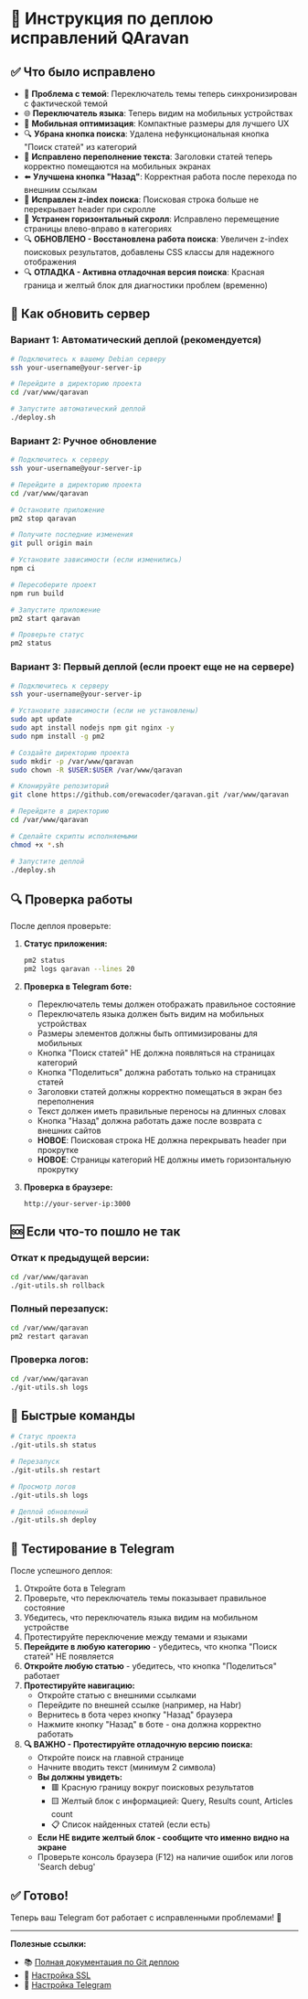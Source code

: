 # 🚀 Инструкция по деплою исправлений QAravan

## ✅ Что было исправлено

- 🎨 **Проблема с темой**: Переключатель темы теперь синхронизирован с фактической темой
- 🌐 **Переключатель языка**: Теперь видим на мобильных устройствах
- 📱 **Мобильная оптимизация**: Компактные размеры для лучшего UX
- 🔍 **Убрана кнопка поиска**: Удалена нефункциональная кнопка "Поиск статей" из категорий
- 📝 **Исправлено переполнение текста**: Заголовки статей теперь корректно помещаются на мобильных экранах
- ⬅️ **Улучшена кнопка "Назад"**: Корректная работа после перехода по внешним ссылкам
- 🎯 **Исправлен z-index поиска**: Поисковая строка больше не перекрывает header при скролле
- 📱 **Устранен горизонтальный скролл**: Исправлено перемещение страницы влево-вправо в категориях
- 🔍 **ОБНОВЛЕНО - Восстановлена работа поиска**: Увеличен z-index поисковых результатов, добавлены CSS классы для надежного отображения
- 🔍 **ОТЛАДКА - Активна отладочная версия поиска**: Красная граница и желтый блок для диагностики проблем (временно)

## 🔄 Как обновить сервер

### Вариант 1: Автоматический деплой (рекомендуется)

```bash
# Подключитесь к вашему Debian серверу
ssh your-username@your-server-ip

# Перейдите в директорию проекта
cd /var/www/qaravan

# Запустите автоматический деплой
./deploy.sh
```

### Вариант 2: Ручное обновление

```bash
# Подключитесь к серверу
ssh your-username@your-server-ip

# Перейдите в директорию проекта
cd /var/www/qaravan

# Остановите приложение
pm2 stop qaravan

# Получите последние изменения
git pull origin main

# Установите зависимости (если изменились)
npm ci

# Пересоберите проект
npm run build

# Запустите приложение
pm2 start qaravan

# Проверьте статус
pm2 status
```

### Вариант 3: Первый деплой (если проект еще не на сервере)

```bash
# Подключитесь к серверу
ssh your-username@your-server-ip

# Установите зависимости (если не установлены)
sudo apt update
sudo apt install nodejs npm git nginx -y
sudo npm install -g pm2

# Создайте директорию проекта
sudo mkdir -p /var/www/qaravan
sudo chown -R $USER:$USER /var/www/qaravan

# Клонируйте репозиторий
git clone https://github.com/orewacoder/qaravan.git /var/www/qaravan

# Перейдите в директорию
cd /var/www/qaravan

# Сделайте скрипты исполняемыми
chmod +x *.sh

# Запустите деплой
./deploy.sh
```

## 🔍 Проверка работы

После деплоя проверьте:

1. **Статус приложения:**
   ```bash
   pm2 status
   pm2 logs qaravan --lines 20
   ```

2. **Проверка в Telegram боте:**
   - Переключатель темы должен отображать правильное состояние
   - Переключатель языка должен быть видим на мобильных устройствах
   - Размеры элементов должны быть оптимизированы для мобильных
   - Кнопка "Поиск статей" НЕ должна появляться на страницах категорий
   - Кнопка "Поделиться" должна работать только на страницах статей
   - Заголовки статей должны корректно помещаться в экран без переполнения
   - Текст должен иметь правильные переносы на длинных словах
   - Кнопка "Назад" должна работать даже после возврата с внешних сайтов
   - **НОВОЕ**: Поисковая строка НЕ должна перекрывать header при прокрутке
   - **НОВОЕ**: Страницы категорий НЕ должны иметь горизонтальную прокрутку

3. **Проверка в браузере:**
   ```
   http://your-server-ip:3000
   ```

## 🆘 Если что-то пошло не так

### Откат к предыдущей версии:
```bash
cd /var/www/qaravan
./git-utils.sh rollback
```

### Полный перезапуск:
```bash
cd /var/www/qaravan
pm2 restart qaravan
```

### Проверка логов:
```bash
cd /var/www/qaravan
./git-utils.sh logs
```

## 🎯 Быстрые команды

```bash
# Статус проекта
./git-utils.sh status

# Перезапуск
./git-utils.sh restart

# Просмотр логов
./git-utils.sh logs

# Деплой обновлений
./git-utils.sh deploy
```

## 📱 Тестирование в Telegram

После успешного деплоя:

1. Откройте бота в Telegram
2. Проверьте, что переключатель темы показывает правильное состояние
3. Убедитесь, что переключатель языка видим на мобильном устройстве
4. Протестируйте переключение между темами и языками
5. **Перейдите в любую категорию** - убедитесь, что кнопка "Поиск статей" НЕ появляется
6. **Откройте любую статью** - убедитесь, что кнопка "Поделиться" работает
7. **Протестируйте навигацию:**
   - Откройте статью с внешними ссылками
   - Перейдите по внешней ссылке (например, на Habr)
   - Вернитесь в бота через кнопку "Назад" браузера
   - Нажмите кнопку "Назад" в боте - она должна корректно работать
8. **🔍 ВАЖНО - Протестируйте отладочную версию поиска:**
   - Откройте поиск на главной странице
   - Начните вводить текст (минимум 2 символа) 
   - **Вы должны увидеть:**
     - 🟥 Красную границу вокруг поисковых результатов
     - 🟨 Желтый блок с информацией: Query, Results count, Articles count
     - 📋 Список найденных статей (если есть)
   - **Если НЕ видите желтый блок - сообщите что именно видно на экране**
   - Проверьте консоль браузера (F12) на наличие ошибок или логов 'Search debug'

## ✅ Готово!

Теперь ваш Telegram бот работает с исправленными проблемами! 🎉

---

**Полезные ссылки:**
- 📚 [Полная документация по Git деплою](GIT_DEPLOY.md)
- 🔧 [Настройка SSL](SSL_SETUP.md)
- 📱 [Настройка Telegram](TELEGRAM_SETUP.md) 